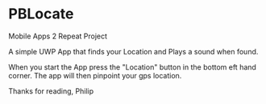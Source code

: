 # PBLocate
Mobile Apps 2 Repeat Project

A simple UWP App that finds your Location and Plays a sound when found.

When you start the App press the "Location" button in the bottom eft hand corner. 
The app will then pinpoint your gps location.

Thanks for reading,
Philip
